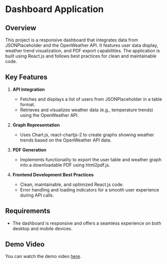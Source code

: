 # Dashboard Application

## Overview

This project is a responsive dashboard that integrates data from JSONPlaceholder and the OpenWeather API. It features user data display, weather trend visualization, and PDF export capabilities. The application is built using React.js and follows best practices for clean and maintainable code.


## Key Features

1. **API Integration**
   - Fetches and displays a list of users from JSONPlaceholder in a table format.
   - Retrieves and visualizes weather data (e.g., temperature trends) using the OpenWeather API.

2. **Graph Representation**
   - Uses Chart.js, react-chartjs-2 to create graphs showing weather trends based on the OpenWeather API data.

3. **PDF Generation**
   - Implements functionality to export the user table and weather graph into a downloadable PDF using html2pdf.js.

4. **Frontend Development Best Practices**
   - Clean, maintainable, and optimized React.js code.
   - Error handling and loading indicators for a smooth user experience during API calls.

## Requirements
- The dashboard is responsive and offers a seamless experience on both desktop and mobile devices.

## Demo Video

You can watch the demo video [here](public/assets/demo.gif).

